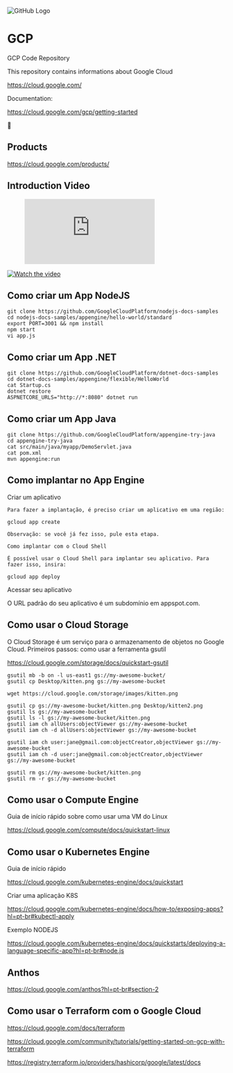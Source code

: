 ![GitHub Logo](https://www.gstatic.com/devrel-devsite/prod/v8ea8343deca3e735c5e491f22b0e2533427dcd1d0302777baea2667771626911/cloud/images/cloud-logo.svg)

# GCP
GCP Code Repository

This repository contains informations about Google Cloud

https://cloud.google.com/

Documentation:

https://cloud.google.com/gcp/getting-started


:robot:

## Products

https://cloud.google.com/products/


## Introduction Video


<!-- blank line -->
<figure class="video_container">
  <iframe src="https://www.youtube.com/embed/C5YGrPCZ5o8" frameborder="0" allowfullscreen="true"> </iframe>
</figure>
<!-- blank line -->

[![Watch the video]()](https://www.youtube.com/embed/C5YGrPCZ5o8)


## Como criar um App NodeJS

    git clone https://github.com/GoogleCloudPlatform/nodejs-docs-samples
    cd nodejs-docs-samples/appengine/hello-world/standard
    export PORT=3001 && npm install
    npm start
    vi app.js


## Como criar um App .NET

    git clone https://github.com/GoogleCloudPlatform/dotnet-docs-samples
    cd dotnet-docs-samples/appengine/flexible/HelloWorld
    cat Startup.cs
    dotnet restore
    ASPNETCORE_URLS="http://*:8080" dotnet run


## Como criar um App Java

    git clone https://github.com/GoogleCloudPlatform/appengine-try-java
    cd appengine-try-java
    cat src/main/java/myapp/DemoServlet.java
    cat pom.xml
    mvn appengine:run

## Como implantar no App Engine

Criar um aplicativo

    Para fazer a implantação, é preciso criar um aplicativo em uma região:

    gcloud app create

    Observação: se você já fez isso, pule esta etapa.

    Como implantar com o Cloud Shell

    É possível usar o Cloud Shell para implantar seu aplicativo. Para fazer isso, insira:

    gcloud app deploy

Acessar seu aplicativo

O URL padrão do seu aplicativo é um subdomínio em appspot.com.


## Como usar o Cloud Storage

O Cloud Storage é um serviço para o armazenamento de objetos no Google Cloud. Primeiros passos: como usar a ferramenta gsutil

https://cloud.google.com/storage/docs/quickstart-gsutil


    gsutil mb -b on -l us-east1 gs://my-awesome-bucket/
    gsutil cp Desktop/kitten.png gs://my-awesome-bucket
    
    wget https://cloud.google.com/storage/images/kitten.png
    
    gsutil cp gs://my-awesome-bucket/kitten.png Desktop/kitten2.png
    gsutil ls gs://my-awesome-bucket
    gsutil ls -l gs://my-awesome-bucket/kitten.png
    gsutil iam ch allUsers:objectViewer gs://my-awesome-bucket
    gsutil iam ch -d allUsers:objectViewer gs://my-awesome-bucket
    
    gsutil iam ch user:jane@gmail.com:objectCreator,objectViewer gs://my-awesome-bucket
    gsutil iam ch -d user:jane@gmail.com:objectCreator,objectViewer gs://my-awesome-bucket
    
    gsutil rm gs://my-awesome-bucket/kitten.png
    gsutil rm -r gs://my-awesome-bucket
    
    
## Como usar o Compute Engine

Guia de início rápido sobre como usar uma VM do Linux

https://cloud.google.com/compute/docs/quickstart-linux


##  Como usar o Kubernetes Engine

Guia de início rápido

https://cloud.google.com/kubernetes-engine/docs/quickstart


Criar uma aplicação K8S

https://cloud.google.com/kubernetes-engine/docs/how-to/exposing-apps?hl=pt-br#kubectl-apply

Exemplo NODEJS

https://cloud.google.com/kubernetes-engine/docs/quickstarts/deploying-a-language-specific-app?hl=pt-br#node.js


## Anthos

https://cloud.google.com/anthos?hl=pt-br#section-2


## Como usar o Terraform com o Google Cloud

https://cloud.google.com/docs/terraform

https://cloud.google.com/community/tutorials/getting-started-on-gcp-with-terraform

https://registry.terraform.io/providers/hashicorp/google/latest/docs


    

